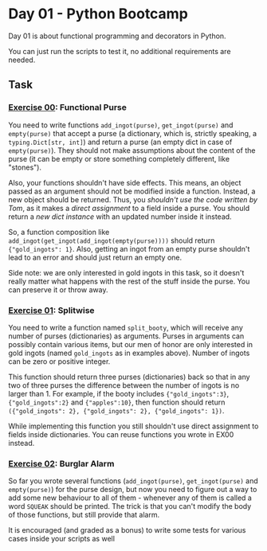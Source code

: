 # Day 01 - Python Bootcamp

Day 01 is about functional programming and decorators in Python.

You can just run the scripts to test it, no additional requirements are needed.

## Task

### [Exercise 00](EX00/purse.py): Functional Purse

You need to write functions `add_ingot(purse)`, `get_ingot(purse)` and `empty(purse)` that accept a purse (a dictionary, which is, strictly speaking, a `typing.Dict[str, int]`) and return a purse (an empty dict in case of `empty(purse)`). They should not make assumptions about the content of the purse (it can be empty or store something completely different, like "stones").

Also, your functions shouldn't have side effects. This means, an object passed as an argument 
should not be modified inside a function. Instead, a new object should be returned. Thus, you 
*shouldn't use the code written by Tom*, as it makes a *direct assignment* to a field inside 
a purse. You should return a *new dict instance* with an updated number inside it instead.

So, a function composition like `add_ingot(get_ingot(add_ingot(empty(purse))))` should return
`{"gold_ingots": 1}`. Also, getting an ingot from an empty purse shouldn't lead to an error and should just return an empty one.

Side note: we are only interested in gold ingots in this task, so it doesn't really matter what happens with the rest of the stuff inside the purse. You can preserve it or throw away.

### [Exercise 01](EX01/splitwise.py): Splitwise

You need to write a function named `split_booty`, which will receive any number of purses (dictionaries) as arguments. Purses in arguments can possibly contain various items, but our men of honor are only interested in gold ingots (named `gold_ingots` as in examples above). Number of ingots can be zero or positive integer.

This function should return three purses (dictionaries) back so that in any two of three purses the difference between the number of ingots is no larger than 1. For example, if the booty includes `{"gold_ingots":3}`, `{"gold_ingots":2}` and `{"apples":10}`, then function should return `({"gold_ingots": 2}, {"gold_ingots": 2}, {"gold_ingots": 1})`.

While implementing this function you still shouldn't use direct assignment to fields inside dictionaries. You can reuse functions you wrote in EX00 instead. 

### [Exercise 02](EX02/squeak.py): Burglar Alarm

 So far you wrote several functions (`add_ingot(purse)`, `get_ingot(purse)` and `empty(purse)`) for the purse design, but now you need to figure out a way to add some new behaviour to all of them - whenever any of them is called a word `SQUEAK` should be printed. The trick is that you can't modify the body of those functions, but still provide that alarm.

It is encouraged (and graded as a bonus) to write some tests for various cases inside your scripts as well